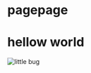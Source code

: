 # pagepage

# hellow world
![little bug](https://i.pinimg.com/236x/b1/a3/6a/b1a36a4274e550e8db16d2a7bb7005fb.jpg)
